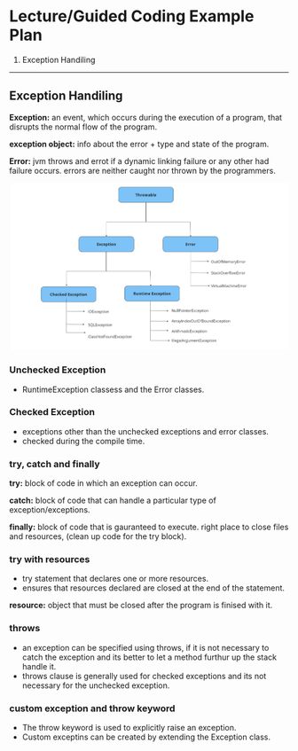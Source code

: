 # Lecture/Guided Coding Example Plan

1. Exception Handiling

---

## Exception Handiling


**Exception:** an event, which occurs during the execution of a program, that disrupts the normal flow of the program.

**exception object:** info about the error + type and state of the program.

**Error:** jvm throws and errot if a dynamic linking failure or any other had failure occurs. errors are neither caught nor thrown by the programmers.


![exceptions](./images/exceptions.jpg)


### Unchecked Exception


- RuntimeException classess and the Error classes.

### Checked Exception

- exceptions other than the unchecked exceptions and error classes.
- checked during the compile time.

### try, catch and finally

**try:** block of code in which an exception can occur.

**catch:** block of code that can handle a particular type of exception/exceptions.

**finally:** block of code that is gauranteed to execute. right place to close files and resources, (clean up code for the try block). 

### try with resources

- try statement that declares one or more resources. 
- ensures that resources declared are closed at the end of the statement.

**resource:** object that must be closed after the program is finised with it.


### throws

-  an exception can be specified using throws, if it is not necessary to catch the exception and its better to let a method furthur up the stack handle it.
-  throws clause is generally used for checked exceptions and its not necessary for the unchecked exception.

### custom exception and throw keyword

- The throw keyword is used to explicitly raise an exception.
- Custom exceptins can be created by extending the Exception class.





